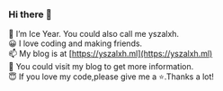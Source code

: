 ### Hi there 👋

  🔭 I’m Ice Year. You could also call me yszalxh.   
  😀 I love coding and making friends.    
  📫 My blog is at [https://yszalxh.ml](https://yszalxh.ml)  
  🎈 You could visit my blog to get more information.  
  😇 If you love my code,please give me a ⭐.Thanks a lot!

